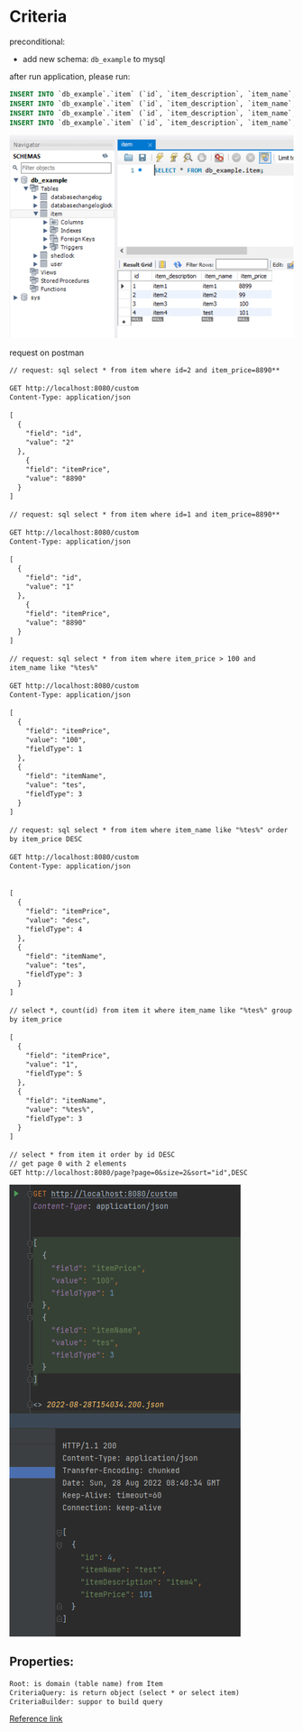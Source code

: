 # Criteria

preconditional:
- add new schema: `db_example` to mysql

after run application, please run:

```sql
INSERT INTO `db_example`.`item` (`id`, `item_description`, `item_name`, `item_price`) VALUES ('1', 'item1', 'item1', '8890');
INSERT INTO `db_example`.`item` (`id`, `item_description`, `item_name`, `item_price`) VALUES ('2', 'item2', 'item2', '99');
INSERT INTO `db_example`.`item` (`id`, `item_description`, `item_name`, `item_price`) VALUES ('3', 'item3', 'item3', '100');
INSERT INTO `db_example`.`item` (`id`, `item_description`, `item_name`, `item_price`) VALUES ('4', 'item4', 'item4', '101');

```
![img_1.png](img_1.png)

request on postman
```text
// request: sql select * from item where id=2 and item_price=8890**

GET http://localhost:8080/custom
Content-Type: application/json

[
  {
    "field": "id",
    "value": "2"
  },
    {
    "field": "itemPrice",
    "value": "8890"
  }
]

// request: sql select * from item where id=1 and item_price=8890**

GET http://localhost:8080/custom
Content-Type: application/json

[
  {
    "field": "id",
    "value": "1"
  },
    {
    "field": "itemPrice",
    "value": "8890"
  }
]

// request: sql select * from item where item_price > 100 and item_name like "%tes%"

GET http://localhost:8080/custom
Content-Type: application/json

[
  {
    "field": "itemPrice",
    "value": "100",
    "fieldType": 1
  },
  {
    "field": "itemName",
    "value": "tes",
    "fieldType": 3
  }
]

// request: sql select * from item where item_name like "%tes%" order by item_price DESC

GET http://localhost:8080/custom
Content-Type: application/json


[
  {
    "field": "itemPrice",
    "value": "desc",
    "fieldType": 4
  },
  {
    "field": "itemName",
    "value": "tes",
    "fieldType": 3
  }
]

// select *, count(id) from item it where item_name like "%tes%" group by item_price

[
  {
    "field": "itemPrice",
    "value": "1",
    "fieldType": 5
  },
  {
    "field": "itemName",
    "value": "%tes%",
    "fieldType": 3
  }
]

// select * from item it order by id DESC
// get page 0 with 2 elements
GET http://localhost:8080/page?page=0&size=2&sort="id",DESC

```
![img.png](img.png)

## Properties:

    Root: is domain (table name) from Item
    CriteriaQuery: is return object (select * or select item)
    CriteriaBuilder: suppor to build query

[Reference link](https://topdev.vn/blog/hibernate-criteria-query-language-hcql/)

